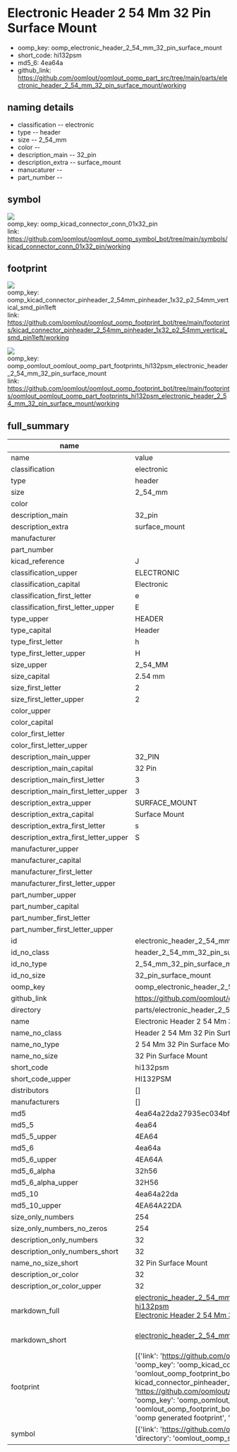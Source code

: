 # Electronic Header 2 54 Mm 32 Pin Surface Mount

  
* oomp_key: oomp_electronic_header_2_54_mm_32_pin_surface_mount 
* short_code: hi132psm
* md5_6: 4ea64a  
* github_link: https://github.com/oomlout/oomlout_oomp_part_src/tree/main/parts/electronic_header_2_54_mm_32_pin_surface_mount/working  
## naming details
* classification -- electronic
* type -- header
* size -- 2_54_mm
* color -- 
* description_main -- 32_pin
* description_extra -- surface_mount
* manucaturer -- 
* part_number -- 



## symbol

![](symbol/{index}/working/working_600.png)  
oomp_key: oomp_kicad_connector_conn_01x32_pin  
link: https://github.com/oomlout/oomlout_oomp_symbol_bot/tree/main/symbols/kicad_connector_conn_01x32_pin/working  

## footprint

![](footprint/{index}/working/working_600.png)  
oomp_key: oomp_kicad_connector_pinheader_2_54mm_pinheader_1x32_p2_54mm_vertical_smd_pin1left  
link: https://github.com/oomlout/oomlout_oomp_footprint_bot/tree/main/footprints/kicad_connector_pinheader_2_54mm_pinheader_1x32_p2_54mm_vertical_smd_pin1left/working  

![](footprint/{index}/working/working_600.png)  
oomp_key: oomp_oomlout_oomlout_oomp_part_footprints_hi132psm_electronic_header_2_54_mm_32_pin_surface_mount  
link: https://github.com/oomlout/oomlout_oomp_footprint_bot/tree/main/footprints/oomlout_oomlout_oomp_part_footprints_hi132psm_electronic_header_2_54_mm_32_pin_surface_mount/working  

## full_summary
| name | value | 
| --- | --- | 
| name | value | 
| classification | electronic | 
| type | header | 
| size | 2_54_mm | 
| color |  | 
| description_main | 32_pin | 
| description_extra | surface_mount | 
| manufacturer |  | 
| part_number |  | 
| kicad_reference | J | 
| classification_upper | ELECTRONIC | 
| classification_capital | Electronic | 
| classification_first_letter | e | 
| classification_first_letter_upper | E | 
| type_upper | HEADER | 
| type_capital | Header | 
| type_first_letter | h | 
| type_first_letter_upper | H | 
| size_upper | 2_54_MM | 
| size_capital | 2.54 mm | 
| size_first_letter | 2 | 
| size_first_letter_upper | 2 | 
| color_upper |  | 
| color_capital |  | 
| color_first_letter |  | 
| color_first_letter_upper |  | 
| description_main_upper | 32_PIN | 
| description_main_capital | 32 Pin | 
| description_main_first_letter | 3 | 
| description_main_first_letter_upper | 3 | 
| description_extra_upper | SURFACE_MOUNT | 
| description_extra_capital | Surface Mount | 
| description_extra_first_letter | s | 
| description_extra_first_letter_upper | S | 
| manufacturer_upper |  | 
| manufacturer_capital |  | 
| manufacturer_first_letter |  | 
| manufacturer_first_letter_upper |  | 
| part_number_upper |  | 
| part_number_capital |  | 
| part_number_first_letter |  | 
| part_number_first_letter_upper |  | 
| id | electronic_header_2_54_mm_32_pin_surface_mount | 
| id_no_class | header_2_54_mm_32_pin_surface_mount | 
| id_no_type | 2_54_mm_32_pin_surface_mount | 
| id_no_size | 32_pin_surface_mount | 
| oomp_key | oomp_electronic_header_2_54_mm_32_pin_surface_mount | 
| github_link | https://github.com/oomlout/oomlout_oomp_part_src/tree/main/parts/electronic_header_2_54_mm_32_pin_surface_mount/working | 
| directory | parts/electronic_header_2_54_mm_32_pin_surface_mount | 
| name | Electronic Header 2 54 Mm 32 Pin Surface Mount | 
| name_no_class | Header 2 54 Mm 32 Pin Surface Mount | 
| name_no_type | 2 54 Mm 32 Pin Surface Mount | 
| name_no_size | 32 Pin Surface Mount | 
| short_code | hi132psm | 
| short_code_upper | HI132PSM | 
| distributors | [] | 
| manufacturers | [] | 
| md5 | 4ea64a22da27935ec034bf62d542e9bf | 
| md5_5 | 4ea64 | 
| md5_5_upper | 4EA64 | 
| md5_6 | 4ea64a | 
| md5_6_upper | 4EA64A | 
| md5_6_alpha | 32h56 | 
| md5_6_alpha_upper | 32H56 | 
| md5_10 | 4ea64a22da | 
| md5_10_upper | 4EA64A22DA | 
| size_only_numbers | 254 | 
| size_only_numbers_no_zeros | 254 | 
| description_only_numbers | 32 | 
| description_only_numbers_short | 32 | 
| name_no_size_short | 32 Pin Surface Mount | 
| description_or_color | 32 | 
| description_or_color_upper | 32 | 
| markdown_full | [electronic_header_2_54_mm_32_pin_surface_mount](https://github.com/oomlout/oomlout_oomp_part_src/tree/main/parts/electronic_header_2_54_mm_32_pin_surface_mount/working)<br>[hi132psm](https://github.com/oomlout/oomlout_oomp_part_src/tree/main/parts/electronic_header_2_54_mm_32_pin_surface_mount/working)<br>[Electronic Header 2 54 Mm 32 Pin Surface Mount](https://github.com/oomlout/oomlout_oomp_part_src/tree/main/parts/electronic_header_2_54_mm_32_pin_surface_mount/working)<br><br> | 
| markdown_short | [electronic_header_2_54_mm_32_pin_surface_mount](https://github.com/oomlout/oomlout_oomp_part_src/tree/main/parts/electronic_header_2_54_mm_32_pin_surface_mount/working)<br><br> | 
| footprint | [{'link': 'https://github.com/oomlout/oomlout_oomp_footprint_bot/tree/main/foootprntss/kicad_connector_pinheader_2_54mm_pinheader_1x32_p2_54mm_vertical_smd_pin1left', 'oomp_key': 'oomp_kicad_connector_pinheader_2_54mm_pinheader_1x32_p2_54mm_vertical_smd_pin1left', 'directory': 'oomlout_oomp_footprint_bot/footprints/kicad_connector_pinheader_2_54mm_pinheader_1x32_p2_54mm_vertical_smd_pin1left//working/working.kicad_mod', 'note': 'source footprint kicad_connector_pinheader_2_54mm_pinheader_1x32_p2_54mm_vertical_smd_pin1left', 'index': 0}, {'link': 'https://github.com/oomlout/oomlout_oomp_footprint_bot/tree/main/foootprntss/oomlout_oomlout_oomp_part_footprints_hi132psm_electronic_header_2_54_mm_32_pin_surface_mount', 'oomp_key': 'oomp_oomlout_oomlout_oomp_part_footprints_hi132psm_electronic_header_2_54_mm_32_pin_surface_mount', 'directory': 'oomlout_oomp_footprint_bot/footprints/oomlout_oomlout_oomp_part_footprints_hi132psm_electronic_header_2_54_mm_32_pin_surface_mount//working/working.kicad_mod', 'note': 'oomp generated footprint', 'index': 1}] | 
| symbol | [{'link': 'https://github.com/oomlout/oomlout_oomp_symbol_bot/tree/main/symbols/kicad_connector_conn_01x32_pin', 'oomp_key': 'oomp_kicad_connector_conn_01x32_pin', 'directory': 'oomlout_oomp_symbol_bot/symbols/kicad_connector_conn_01x32_pin//working/working.kicad_sym', 'index': 0}] | 
